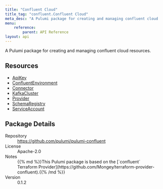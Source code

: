 ```yaml
---
title: "Confluent Cloud"
title_tag: "confluent.Confluent Cloud"
meta_desc: "A Pulumi package for creating and managing confluent cloud resources."
menu:
    reference:
        parent: API Reference
layout: api
---
```


<!-- WARNING: this file was generated by Pulumi Docs Generator. -->
<!-- Do not edit by hand unless you're certain you know what you are doing! -->

A Pulumi package for creating and managing confluent cloud resources.

<h2 id="resources">Resources</h2>
<ul class="api">
    <li><a href="apikey" title="ApiKey"><span class="symbol resource"></span>ApiKey</a></li>
    <li><a href="confluentenvironment" title="ConfluentEnvironment"><span class="symbol resource"></span>ConfluentEnvironment</a></li>
    <li><a href="connector" title="Connector"><span class="symbol resource"></span>Connector</a></li>
    <li><a href="kafkacluster" title="KafkaCluster"><span class="symbol resource"></span>KafkaCluster</a></li>
    <li><a href="provider" title="Provider"><span class="symbol resource"></span>Provider</a></li>
    <li><a href="schemaregistry" title="SchemaRegistry"><span class="symbol resource"></span>SchemaRegistry</a></li>
    <li><a href="serviceaccount" title="ServiceAccount"><span class="symbol resource"></span>ServiceAccount</a></li>
</ul>

<h2 id="package-details">Package Details</h2>
<dl class="package-details">
	<dt>Repository</dt>
	<dd><a href="https://github.com/pulumi/pulumi-confluent">https://github.com/pulumi/pulumi-confluent</a></dd>
	<dt>License</dt>
	<dd>Apache-2.0</dd>
	<dt>Notes</dt>
	<dd>{{% md %}}This Pulumi package is based on the [`confluent` Terraform Provider](https://github.com/Mongey/terraform-provider-confluent).{{% /md %}}</dd>
	<dt>Version</dt>
	<dd>0.1.2</dd>
</dl>

